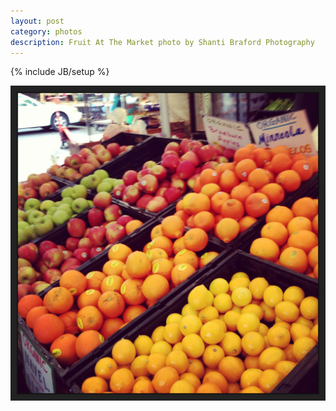 ```yaml
---
layout: post
category: photos
description: Fruit At The Market photo by Shanti Braford Photography
---
```

{% include JB/setup %}

<a href="/photos/art_fills_the_void/fruit_at_the_market.jpg" title="Fruit At The Market"><img src="/photos/art_fills_the_void/fruit_at_the_market.jpg" alt="Fruit At The Market" /></a>

